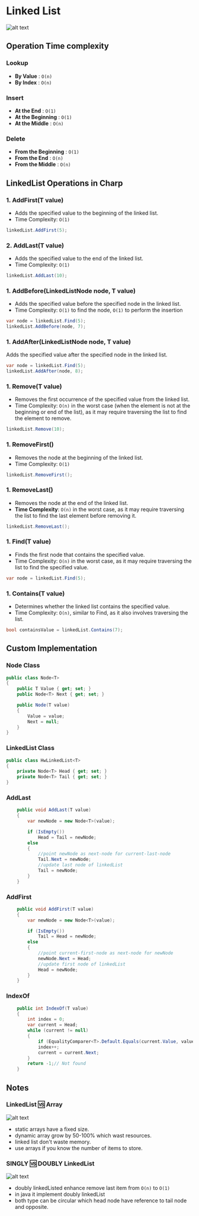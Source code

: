 # Linked List

![alt text](images/LIFO.png)

## Operation Time complexity

### Lookup

- **By Value** : `O(n)`
- **By Index** : `O(n)`

### Insert

- **At the End** : `O(1)`
- **At the Beginning** : `O(1)`
- **At the Middle** : `O(n)`

### Delete

- **From the Beginning** : `O(1)`
- **From the End** : `O(n)`
- **From the Middle** : `O(n)`

## LinkedList<T> Operations in Charp

### 1. AddFirst(T value)

- Adds the specified value to the beginning of the linked list.
- Time Complexity: `O(1)`

```csharp
linkedList.AddFirst(5);
```

### 2. AddLast(T value)

- Adds the specified value to the end of the linked list.
- Time Complexity: `O(1)`

```csharp
linkedList.AddLast(10);
```

### 1. AddBefore(LinkedListNode<T> node, T value)

- Adds the specified value before the specified node in the linked list.
- Time Complexity: `O(1)` to find the node, `O(1)` to perform the insertion

```csharp
var node = linkedList.Find(5);
linkedList.AddBefore(node, 7);
```

### 1. AddAfter(LinkedListNode<T> node, T value)

Adds the specified value after the specified node in the linked list.

```csharp
var node = linkedList.Find(5);
linkedList.AddAfter(node, 8);
```

### 1. Remove(T value)

- Removes the first occurrence of the specified value from the linked list.
- Time Complexity: `O(n)` in the worst case (when the element is not at the beginning or end of the list), as it may require traversing the list to find the element to remove.

```csharp
linkedList.Remove(10);
```

### 1. RemoveFirst()

- Removes the node at the beginning of the linked list.
- Time Complexity: `O(1)`

```csharp
linkedList.RemoveFirst();
```

### 1. RemoveLast()

- Removes the node at the end of the linked list.
- **Time Complexity**: `O(n)` in the worst case, as it may require traversing the list to find the last element before removing it.

```csharp
linkedList.RemoveLast();
```

### 1. Find(T value)

- Finds the first node that contains the specified value.
- Time Complexity: `O(n)` in the worst case, as it may require traversing the list to find the specified value.

```csharp
var node = linkedList.Find(5);
```

### 1. Contains(T value)

- Determines whether the linked list contains the specified value.
- Time Complexity: `O(n)`, similar to Find, as it also involves traversing the list.

```csharp
bool containsValue = linkedList.Contains(7);
```

## Custom Implementation

### Node Class

```cs
public class Node<T>
{
    public T Value { get; set; }
    public Node<T> Next { get; set; }

    public Node(T value)
    {
        Value = value;
        Next = null;
    }
}
```

### LinkedList Class

```cs
public class HwLinkedList<T>
{
    private Node<T> Head { get; set; }
    private Node<T> Tail { get; set; }
}
```

### AddLast

```cs
    public void AddLast(T value)
    {
        var newNode = new Node<T>(value);

        if (IsEmpty())
            Head = Tail = newNode;
        else
        {
            //point newNode as next-node for current-last-node
            Tail.Next = newNode;
            //update last node of linkedList
            Tail = newNode;
        }
    }
```

### AddFirst

```cs
    public void AddFirst(T value)
    {
        var newNode = new Node<T>(value);

        if (IsEmpty())
            Tail = Head = newNode;
        else
        {
            //point current-first-node as next-node for newNode
            newNode.Next = Head;
            //update first node of linkedList
            Head = newNode;
        }
    }
```

### IndexOf

```cs
    public int IndexOf(T value)
    {
        int index = 0;
        var current = Head;
        while (current != null)
        {
            if (EqualityComparer<T>.Default.Equals(current.Value, value)) return index;
            index++;
            current = current.Next;
        }
        return -1;// Not found
    }
```

## Notes

### LinkedList 🆚 Array

![alt text](images/linkedList-vs-array.png)

- static arrays have a fixed size.
- dynamic array grow by 50-100% which wast resources.
- linked list don't waste memory.
- use arrays if you know the number of items to store.

### SINGLY 🆚 DOUBLY LinkedList

![alt text](images/singly-vs-doubly-linked-list.png)

- doubly linkedListed enhance remove last item from `O(n)` to `O(1)`
- in java it implement doubly linkedList
- both type can be circular which head node have reference to tail node and opposite.
